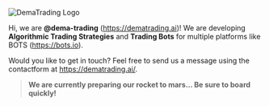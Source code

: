 ![DemaTrading Logo](https://dematrading.ai/wp-content/uploads/2021/05/DemaTrading-text-transparant.png)

Hi, we are **@dema-trading** (https://dematrading.ai)! We are developing **Algorithmic Trading Strategies** and **Trading Bots** for multiple platforms like BOTS (https://bots.io).

Would you like to get in touch? Feel free to send us a message using the contactform at https://dematrading.ai/.


> **We are currently preparing our rocket to mars... Be sure to board quickly!**
